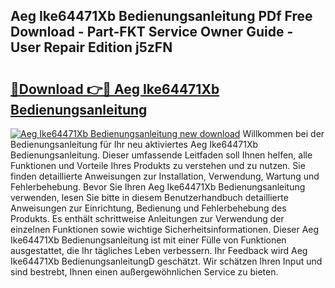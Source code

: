 ## Aeg Ike64471Xb Bedienungsanleitung PDf Free Download - Part-FKT Service Owner Guide - User Repair Edition j5zFN

# <h2><a href="http://df5v47.blite.top/?on=Aeg+Ike64471Xb+Bedienungsanleitung">🔗Download 👉🔴 Aeg Ike64471Xb Bedienungsanleitung</a></h2>

[![Aeg Ike64471Xb Bedienungsanleitung new download](https://i.imgur.com/lujVjoI.png)](http://df5v47.blite.top/?on=Aeg+Ike64471Xb+Bedienungsanleitung)
Willkommen bei der Bedienungsanleitung für Ihr neu aktiviertes Aeg Ike64471Xb Bedienungsanleitung. Dieser umfassende Leitfaden soll Ihnen helfen, alle Funktionen und Vorteile Ihres Produkts zu verstehen und zu nutzen. Sie finden detaillierte Anweisungen zur Installation, Verwendung, Wartung und Fehlerbehebung. Bevor Sie Ihren Aeg Ike64471Xb Bedienungsanleitung verwenden, lesen Sie bitte in diesem Benutzerhandbuch detaillierte Anweisungen zur Einrichtung, Bedienung und Fehlerbehebung des Produkts. Es enthält schrittweise Anleitungen zur Verwendung der einzelnen Funktionen sowie wichtige Sicherheitsinformationen. Dieser Aeg Ike64471Xb Bedienungsanleitung ist mit einer Fülle von Funktionen ausgestattet, die Ihr tägliches Leben verbessern. Ihr Feedback wird Aeg Ike64471Xb BedienungsanleitungD geschätzt. Wir schätzen Ihren Input und sind bestrebt, Ihnen einen außergewöhnlichen Service zu bieten.
